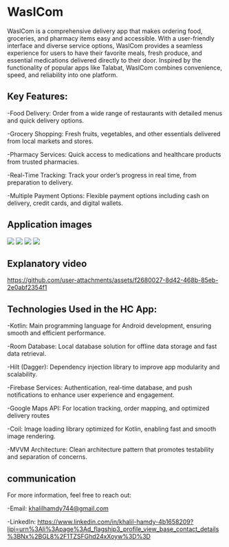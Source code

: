 # WaslCom
WaslCom is a comprehensive delivery app that makes ordering food, groceries, and pharmacy items easy and accessible. With a user-friendly interface and diverse service options, WaslCom provides a seamless experience for users to have their favorite meals, fresh produce, and essential medications delivered directly to their door. Inspired by the functionality of popular apps like Talabat, WaslCom combines convenience, speed, and reliability into one platform.

## Key Features:
-Food Delivery: Order from a wide range of restaurants with detailed menus and quick delivery options.

-Grocery Shopping: Fresh fruits, vegetables, and other essentials delivered from local markets and stores.

-Pharmacy Services: Quick access to medications and healthcare products from trusted pharmacies.

-Real-Time Tracking: Track your order’s progress in real time, from preparation to delivery.

-Multiple Payment Options: Flexible payment options including cash on delivery, credit cards, and digital wallets.
## Application images
![](https://github.com/user-attachments/assets/d470fd1c-aa6b-4347-a731-2e64fe427575)
![](https://github.com/user-attachments/assets/28a01e34-d7ff-416f-9574-69f3fe560897)
![](https://github.com/user-attachments/assets/def8270b-ccf0-41d0-b511-1b1c417d9fe2)
![](https://github.com/user-attachments/assets/7847677d-e045-4356-b7d5-6bf3d308c84e)

## Explanatory video
https://github.com/user-attachments/assets/f2680027-8d42-468b-85eb-2e0abf2354f1

## Technologies Used in the HC App:

-Kotlin: Main programming language for Android development, ensuring smooth and efficient performance.

-Room Database: Local database solution for offline data storage and fast data retrieval.

-Hilt (Dagger): Dependency injection library to improve app modularity and scalability.

-Firebase Services: Authentication, real-time database, and push notifications to enhance user experience and engagement.

-Google Maps API: For location tracking, order mapping, and optimized delivery routes

-Coil: Image loading library optimized for Kotlin, enabling fast and smooth image rendering.

-MVVM Architecture: Clean architecture pattern that promotes testability and separation of concerns.


## communication
For more information, feel free to reach out:

-Email: khalilhamdy744@gmail.com

-LinkedIn: https://www.linkedin.com/in/khalil-hamdy-4b1658209?lipi=urn%3Ali%3Apage%3Ad_flagship3_profile_view_base_contact_details%3BNx%2BGL8%2F1TZSFGhd24xXoyw%3D%3D

